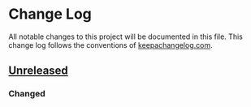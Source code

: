 # Change Log
All notable changes to this project will be documented in this file. This change log follows the conventions
of [keepachangelog.com](http://keepachangelog.com/).

## [Unreleased]
### Changed

[Unreleased]: https://github.com/cyverse-de/cyverse-groups-client/compare/0.1.1...HEAD
